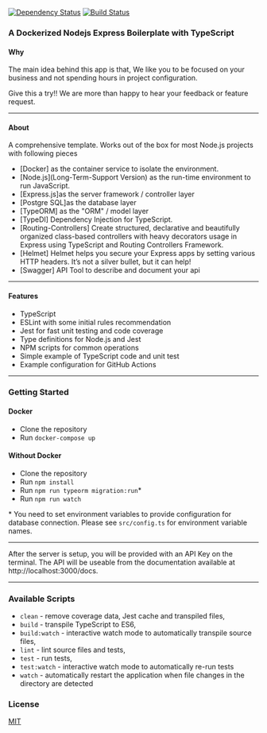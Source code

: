   [![Dependency Status](https://david-dm.org/Microsoft/TypeScript-Node-Starter.svg)](https://david-dm.org/Microsoft/TypeScript-Node-Starter) [![Build Status](https://travis-ci.org/Microsoft/TypeScript-Node-Starter.svg?branch=master)](https://travis-ci.org/Microsoft/TypeScript-Node-Starter)


### A Dockerized Nodejs Express Boilerplate with TypeScript

#### Why
The main idea behind this app is that, We like you to be focused on your business and not spending hours in project configuration. 

Give this a try!! We are more than happy to hear your feedback or feature request.

---

#### About

A comprehensive template. Works out of the box for most Node.js projects with following pieces 

- [Docker] as the container service to isolate the environment.
- [Node.js](Long-Term-Support Version) as the run-time environment to run JavaScript.
- [Express.js]as the server framework / controller layer
- [Postgre SQL]as the database layer
- [TypeORM] as the "ORM" / model layer
- [TypeDI] Dependency Injection for TypeScript.
- [Routing-Controllers] Create structured, declarative and beautifully organized class-based controllers with heavy decorators usage in Express using TypeScript and Routing Controllers Framework.
- [Helmet] Helmet helps you secure your Express apps by setting various HTTP headers. It’s not a silver bullet, but it can help!
- [Swagger] API Tool to describe and document your api

---

#### Features

+ TypeScript
+ ESLint with some initial rules recommendation
+ Jest for fast unit testing and code coverage
+ Type definitions for Node.js and Jest
+ NPM scripts for common operations
+ Simple example of TypeScript code and unit test
+ Example configuration for GitHub Actions

---

### Getting Started

#### Docker
- Clone the repository
- Run `docker-compose up`

#### Without Docker
- Clone the repository
- Run `npm install`
- Run `npm run typeorm migration:run`*
- Run `npm run watch`

\* You need to set environment variables to provide configuration for database connection. Please see `src/config.ts` for environment variable names.

---

After the server is setup, you will be provided with an API Key on the terminal.
The API will be useable from the documentation available at http://localhost:3000/docs.

---

### Available Scripts

+ `clean` - remove coverage data, Jest cache and transpiled files,
+ `build` - transpile TypeScript to ES6,
+ `build:watch` - interactive watch mode to automatically transpile source files,
+ `lint` - lint source files and tests,
+ `test` - run tests,
+ `test:watch` - interactive watch mode to automatically re-run tests
+ `watch` - automatically restart the application when file changes in the directory are detected


### License
[MIT](/LICENSE)
